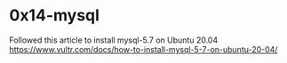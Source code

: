 # 0x14-mysql

Followed this article to install mysql-5.7 on Ubuntu 20.04 https://www.vultr.com/docs/how-to-install-mysql-5-7-on-ubuntu-20-04/
